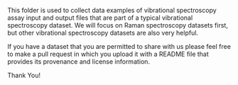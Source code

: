 This folder is used to collect data examples of vibrational spectroscopy assay input and output files that are part of a typical vibrational spectroscopy dataset. 
We will focus on Raman spectroscopy datasets first, but other vibrational spectroscopy datasets are also very helpful.

If you have a dataset that you are permitted to share with us please feel free to make a pull request in which you upload it with a README file that provides its provenance and license information.

Thank You!